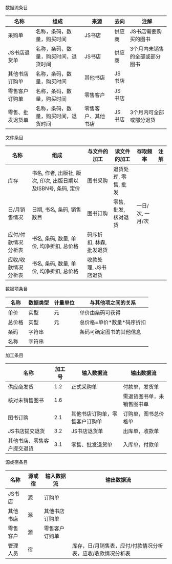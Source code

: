 
数据流条目

| 名称       | 组成                 | 来源        | 去向   | 注解              |
| -------- | ------------------ | --------- | ---- | --------------- |
| 采购单      | 名称，条码，数量，购买时间      | JS书店      | 供应商  | JS书店需要购买的图书     |
| JS书店退货单  | 名称，条码，数量，购买时间，退货时间 | JS书店      | 供应商  | 3个月内未销售的全部或部分图书 |
| 其他书店订购单  | 名称，条码，数量，购买时间      | 其他书店      | JS书店 |                 |
| 零售客户订购单  | 名称，条码，数量，购买时间      | 零售客户      | JS书店 |                 |
| 零售、批发退货单 | 名称，条码，数量，购买时间，退货时间 | 零售客户、其他书店 | JS书店 | 3个月内可全部或部分退货    |

文件条目

| 名称 | 组成 | 与文件的加工 | 读文件的加工 | 存取频率 | 注解 |
|------|------|------------|------------|--------|------|
| 库存 | 书名, 作者, 出版社, 版次, 印次, 出版日期以及ISBN号, 条码, 定价 | 图书采购 | 退货处理, 零售, 批发 | | |
| 日/月销售情况 | 日期, 书名, 条码, 销售数目 | 图书订购 | 零售, 批发, 核对退货 | 一日/次, 一月/次 | |
| 应付/付款情况分析表 | 书名, 条码, 数量, 单价, 均净折扣, 总价格 | 码序折扣, 林森, 批发退货 | | | |
| 应收/收款情况分析表 | 书名, 条码, 数量, 单价, 均净折扣, 总价格 | 收款处理, JS书店退货 | | | |

数据项条目

| 名称  | 数据类型 | 计量单位 | 与其他项之间的关系        |
| --- | ---- | ---- | ---------------- |
| 单价  | 实型   | 元    | 单价由条码可获得         |
| 总价格 | 实型   | 元    | 总价格=单价\*数量\*码序折扣 |
| 条码  | 字符串  |      | 条码可确定图书的其他信息     |
| 名称  | 字符串  |      |                  |

加工条目

| 名称 | 加工号 | 输入数据流 | 输出数据流 |
|------|--------|------------|------------|
| 供应商发货 | 1.2 | 正式采购单 | 付款单，发货单 |
| 核对未销售图书 | 1.6 |  | 需退货图书单，未销售图书单 |
| 图书订购 | 2.1 | 其他书店订购单，零售客户订购单 | 订购单，图书总价格单 |
| JS书店提交退货 | 3.2 | JS书店退货单 | 出库单，收款单 |
| 其他书店、零售客户提交退货 | 3.1 | 零售、批发退货单 | 入库单，付款单 |

源或宿条目

| 名称   | 源或宿 | 输入数据流   | 输出数据流                           |
| ---- | --- | ------- | ------------------------------- |
| JS书店 | 源   | 订购单     |                                 |
| 其他书店 | 源   | 其他书店订购单 |                                 |
| 零售客户 | 源   | 零售客户订购单 |                                 |
| 管理人员 | 宿   |         | 库存，日/月销售表，应付/付款情况分析表，应收/收款情况分析表 |

